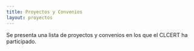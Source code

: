 ```yaml
---
title: Proyectos y Convenios
layout: proyectos
---
```


Se presenta una lista de proyectos y convenios en los que el CLCERT ha participado.